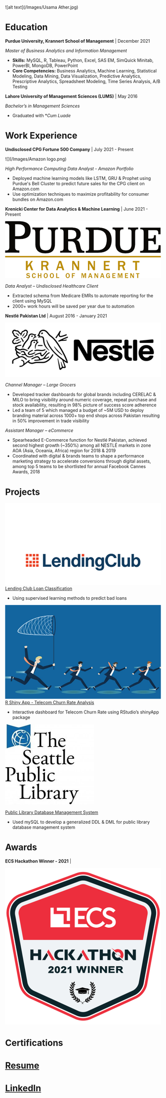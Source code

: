 
![alt text](/Images/Usama Ather.jpg)

# Education 

**Purdue University, Krannert School of Management** | December 2021

*Master of Business Analytics and Information Management* 

- **Skills:** MySQL, R, Tableau, Python, Excel, SAS EM, SimQuick Minitab, PowerBI, MongoDB, PowerPoint
- **Core Competencies:** Business Analytics, Machine Learning, Statistical Modeling, Data Mining, Data Visualization, Predictive Analytics, Prescriptive Analytics, Spreadsheet Modeling, Time Series Analysis, A/B Testing  


**Lahore University of Management Sciences (LUMS)** | May 2016

*Bachelor’s in Management Sciences* 

- Graduated with **Cum Luade*


# Work Experience

**Undisclosed CPG Fortune 500 Company** | July 2021 - Present 

![](/Images/Amazon logo.png)

*High Performance Computing Data Analyst - Amazon Portfolio*

- Deployed machine learning models like LSTM, GRU & Prophet using Purdue's Bell Cluster to predict future sales for the CPG client on Amazon.com
- Use optimization techniques to maximize profitability for consumer bundles on Amazon.com 



**Krenicki Center for Data Analytics & Machine Learning** | June 2021 - Present

![](/Images/KrannertLogo.png)

*Data Analyst – Undisclosed Healthcare Client*

- Extracted schema from Medicare EMRs to automate reporting for the client using MySQL
- 2000+ work hours will be saved per year due to automation 



**Nestlé Pakistan Ltd** | August 2016 - January 2021

![](/Images/nestle-logo-black-and-white.png)

*Channel Manager – Large Grocers*

- Developed tracker dashboards for global brands including CERELAC & MILO to bring visibility around numeric coverage, repeat purchase and stock availability, resulting in 98% picture of success score adherence
- Led a team of 5 which managed a budget of ~5M USD to deploy branding material across 1000+ top end shops across Pakistan resulting in 50% improvement in trade visibility

*Assistant Manager – eCommerce*

- Spearheaded E-Commerce function for Nestlé Pakistan, achieved second highest growth (~350%) among all NESTLÉ markets in zone AOA (Asia, Oceania, Africa) region for 2018 & 2019
- Coordinated with digital & brands teams to shape a performance marketing strategy to accelerate conversions through digital assets, among top 5 teams to be shortlisted for annual Facebook Cannes Awards, 2018

# Projects

![](/Images/6810B6B9-A5E6-4268-9C0A669BBD59FE20.png)
[Lending Club Loan Classification](https://github.com/Usama93-PU/Lending-Club-Loan-Classification)

- Using supervised learning methods to predict bad loans

![](/Images/Telecom-operators-and-reducing-customer-churn.jpg)
[R Shiny App - Telecom Churn Rate Analysis](https://github.com/Usama93-PU/R-ShinyApp-Telco-Churn-Rate)

- Interactive dashboard for Telecom Churn Rate using RStudio’s shinyApp package

![](/Images/6d935806d0526c09d678e7d090bb1e72.jpg)

[Public Library Database Management System](https://github.com/Usama93-PU/Public-Library-Database-Management-System)

- Used mySQL to develop a generalized DDL & DML for public library database management system

# Awards

**ECS Hackathon Winner - 2021** |

![](/Images/ECS.jpg)

# Certifications

# [Resume](https://purdue0-my.sharepoint.com/personal/uather_purdue_edu/_layouts/15/onedrive.aspx?id=%2Fpersonal%2Fuather%5Fpurdue%5Fedu%2FDocuments%2FUsama%20Ather%20%2D%20Business%20Analyst%2Epdf&parent=%2Fpersonal%2Fuather%5Fpurdue%5Fedu%2FDocuments&originalPath=aHR0cHM6Ly9wdXJkdWUwLW15LnNoYXJlcG9pbnQuY29tLzpiOi9nL3BlcnNvbmFsL3VhdGhlcl9wdXJkdWVfZWR1L0VUV2hlbDVwRVhwS3E3N3lYQ0F3R1NnQndrVFJ4SEoxLVNnWUxsMkhBakthaWc%5FcnRpbWU9U2x5RC1MOG4yVWc)

# [LinkedIn](https://www.linkedin.com/in/usamaather/)

